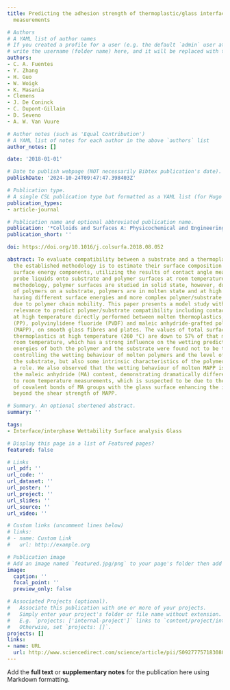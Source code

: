 ```yaml
---
title: Predicting the adhesion strength of thermoplastic/glass interfaces from wetting
  measurements

# Authors
# A YAML list of author names
# If you created a profile for a user (e.g. the default `admin` user at `content/authors/admin/`), 
# write the username (folder name) here, and it will be replaced with their full name and linked to their profile.
authors:
- C. A. Fuentes
- Y. Zhang
- H. Guo
- W. Woigk
- K. Masania
- Clemens
- J. De Coninck
- C. Dupont-Gillain
- D. Seveno
- A. W. Van Vuure

# Author notes (such as 'Equal Contribution')
# A YAML list of notes for each author in the above `authors` list
author_notes: []

date: '2018-01-01'

# Date to publish webpage (NOT necessarily Bibtex publication's date).
publishDate: '2024-10-24T09:47:47.398403Z'

# Publication type.
# A single CSL publication type but formatted as a YAML list (for Hugo requirements).
publication_types:
- article-journal

# Publication name and optional abbreviated publication name.
publication: '*Colloids and Surfaces A: Physicochemical and Engineering Aspects*'
publication_short: ''

doi: https://doi.org/10.1016/j.colsurfa.2018.08.052

abstract: To evaluate compatibility between a substrate and a thermoplastic polymer,
  the established methodology is to estimate their surface composition in terms of
  surface energy components, utilizing the results of contact angle measurements of
  probe liquids onto substrate and polymer surfaces at room temperature. Using this
  methodology, polymer surfaces are studied in solid state, however, during spreading
  of polymers on a substrate, polymers are in molten state and at high temperature,
  having different surface energies and more complex polymer/substrate interactions
  due to polymer chain mobility. This paper presents a model study with practical
  relevance to predict polymer/substrate compatibility including contact angle measurements
  at high temperature directly performed between molten thermoplastics; polypropylene
  (PP), polyvinylidene fluoride (PVDF) and maleic anhydride-grafted polypropylene
  (MAPP), on smooth glass fibres and plates. The values of total surface energy of
  thermoplastics at high temperature (260 °C) are down to 57% of that measured at
  room temperature, which has a strong influence on the wetting prediction. Surface
  energies of both the polymer and the substrate were found not to be the only factor
  controlling the wetting behaviour of molten polymers and the level of adhesion with
  the substrate, but also some intrinsic characteristics of the polymer melt play
  a role. We also observed that the wetting behaviour of molten MAPP is affected by
  the maleic anhydride (MA) content, demonstrating dramatically different results
  to room temperature measurements, which is suspected to be due to the formation
  of covalent bonds of MA groups with the glass surface enhancing the interface strength
  beyond the shear strength of MAPP.

# Summary. An optional shortened abstract.
summary: ''

tags:
- Interface/interphase Wettability Surface analysis Glass

# Display this page in a list of Featured pages?
featured: false

# Links
url_pdf: ''
url_code: ''
url_dataset: ''
url_poster: ''
url_project: ''
url_slides: ''
url_source: ''
url_video: ''

# Custom links (uncomment lines below)
# links:
# - name: Custom Link
#   url: http://example.org

# Publication image
# Add an image named `featured.jpg/png` to your page's folder then add a caption below.
image:
  caption: ''
  focal_point: ''
  preview_only: false

# Associated Projects (optional).
#   Associate this publication with one or more of your projects.
#   Simply enter your project's folder or file name without extension.
#   E.g. `projects: ['internal-project']` links to `content/project/internal-project/index.md`.
#   Otherwise, set `projects: []`.
projects: []
links:
- name: URL
  url: http://www.sciencedirect.com/science/article/pii/S0927775718308069
---
```


Add the **full text** or **supplementary notes** for the publication here using Markdown formatting.
